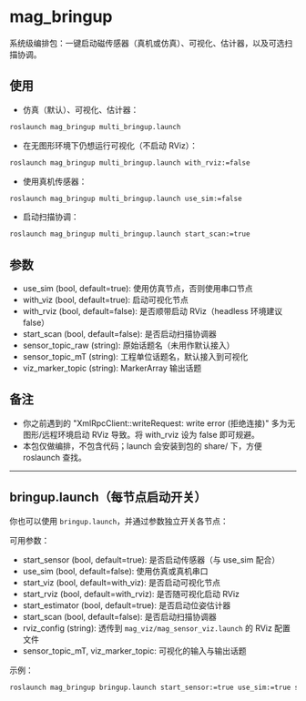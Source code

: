 # mag_bringup

系统级编排包：一键启动磁传感器（真机或仿真）、可视化、估计器，以及可选扫描协调。

## 使用

- 仿真（默认）、可视化、估计器：
```bash
roslaunch mag_bringup multi_bringup.launch
```

- 在无图形环境下仍想运行可视化（不启动 RViz）：
```bash
roslaunch mag_bringup multi_bringup.launch with_rviz:=false
```

- 使用真机传感器：
```bash
roslaunch mag_bringup multi_bringup.launch use_sim:=false
```

- 启动扫描协调：
```bash
roslaunch mag_bringup multi_bringup.launch start_scan:=true
```

## 参数
- use_sim (bool, default=true): 使用仿真节点，否则使用串口节点
- with_viz (bool, default=true): 启动可视化节点
- with_rviz (bool, default=false): 是否顺带启动 RViz（headless 环境建议 false）
- start_scan (bool, default=false): 是否启动扫描协调器
- sensor_topic_raw (string): 原始话题名（未用作默认接入）
- sensor_topic_mT (string): 工程单位话题名，默认接入到可视化
- viz_marker_topic (string): MarkerArray 输出话题

## 备注
- 你之前遇到的 "XmlRpcClient::writeRequest: write error (拒绝连接)" 多为无图形/远程环境启动 RViz 导致。将 with_rviz 设为 false 即可规避。
- 本包仅做编排，不包含代码；launch 会安装到包的 share/ 下，方便 roslaunch 查找。

---

## bringup.launch（每节点启动开关）
你也可以使用 `bringup.launch`，并通过参数独立开关各节点：

可用参数：
- start_sensor (bool, default=true): 是否启动传感器（与 use_sim 配合）
- use_sim (bool, default=false): 使用仿真或真机串口
- start_viz (bool, default=with_viz): 是否启动可视化节点
- start_rviz (bool, default=with_rviz): 是否随可视化启动 RViz
- start_estimator (bool, default=true): 是否启动位姿估计器
- start_scan (bool, default=false): 是否启动扫描协调器
- rviz_config (string): 透传到 `mag_viz/mag_sensor_viz.launch` 的 RViz 配置文件
- sensor_topic_mT, viz_marker_topic: 可视化的输入与输出话题

示例：
```bash
roslaunch mag_bringup bringup.launch start_sensor:=true use_sim:=true start_viz:=true start_rviz:=false start_estimator:=true start_scan:=false
```
